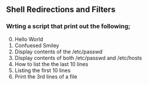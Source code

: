 ## Shell Redirections and Filters

### Wrting a script that print out the following;

0. Hello World
1. Confuesed Smiley
2. Display contents of the /etc/passwd
3. Display contents of both /etc/passwd and /etc/hosts
4. How to list the the last 10 lines
5. Listing the first 10 lines
6. Print the 3rd lines of a file
